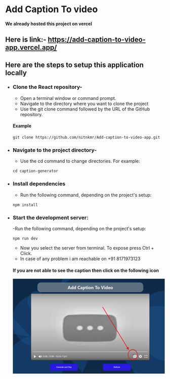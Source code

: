 # Add Caption To video

#### We already hosted this project on vercel

## Here is link:- https://add-caption-to-video-app.vercel.app/

## Here are the steps to setup this application locally

- ### Clone the React repository-

  - Open a terminal window or command prompt.
  - Navigate to the directory where you want to clone the project
  - Use the git clone command followed by the URL of the GitHub repository.

  #### Example

  ```
  git clone https://github.com/nitnkmr/Add-caption-to-video-app.git
  ```

- ### Navigate to the project directory-

  - Use the cd command to change directories. For example:

  ```
  cd caption-generator
  ```

- ### Install dependencies
  - Run the following command, depending on the project's setup:
  ```
  npm install
  ```
- ### Start the development server:
  -Run the following command, depending on the project's setup:
  ```
  npm run dev
  ```
  - Now you select the server from terminal. To expose press Ctrl + Click.
  - In case of any problem i am reachable on +91 8171973123


  #### If you are not able to see the caption then click on the following icon

  ![Alt text](./src/assets/Screenshot%202024-05-23%20193901.png "a title")